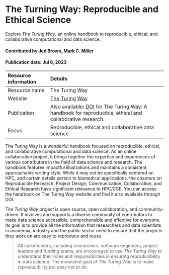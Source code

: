 # The Turning Way: Reproducible and Ethical Science 
<!--deck text start-->
Explore *The Turing Way*, an online handbook to reproducible, ethical, and collaborative computational and data science.
<!--deck text end-->

#### Contributed by [Jed Brown](https://github.com/jedbrown), [Mark C. Miller](https://github.com/markcmiller86 "Mark C. Miller GitHub Profile")
#### Publication date: Jul 6, 2023

Resource information | Details
:--- | :--- 
Resource name | The Turing Way
Website | [The Turing Way](https://the-turing-way.netlify.app/index.html)
Publication | Also available: [DOI](https://doi.org/10.5281/zenodo.3233853) for The Turing Way: A handbook for reproducible, ethical and collaborative research. 
Focus | Reproducible, ethical and collaborative data science

The Turing Way is a wonderful handbook focused on reproducible, ethical, and collaborative computational and data science. 
As an online collaborative project, it brings together the expertise and experiences of various contributors in the field of data science and research.
The handbook features impactful illustrations and maintains a consistent, approachable writing style. 
While it may not be specifically centered on HPC, and certain details pertain to biomedical applications, the chapters on Reproducible Research, Project Design, Communication, Collaboration, and Ethical Research have significant relevance to HPC/CSE. You can access the handbook on The Turing Way website and find it also available through DOI.


*The Turing Way* project is open source, open collaboration, and community-driven.
It involves and supports a diverse community of contributors to make data science accessible, comprehensible and effective for everyone.
Its goal is to provide all the information that researchers and data scientists in academia, industry and the public sector need to ensure that the projects they work on are easy to reproduce and reuse.

> All stakeholders, including researchers, software engineers, project leaders and funding teams, are encouraged to use *The Turing Way* to understand their roles and responsibilities in ensuring reproducibility in data science. 
> The moonshot goal of *The Turing Way* is to make reproducibility *too easy not to do*.

<!---
Publish: yes
Pinned: no
Topics: Reproducibility, Strategies for More Effective Teams, Documentation, Revision Control, Big Data
RSS update: 2023-07-06
--->
